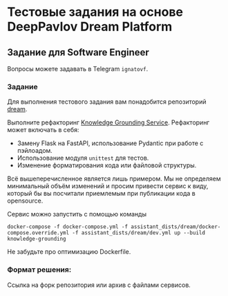 #  Тестовые задания на основе DeepPavlov Dream Platform

## Задание для Software Engineer 

Вопросы можете задавать в Telegram `ignatovf`.

### Задание

Для выполнения тестового задания вам понадобится репозиторий [dream](https://github.com/deeppavlov/dream). 

Выполните рефакторинг [Knowledge Grounding Service](https://github.com/deeppavlov/dream/tree/dev/services/knowledge_grounding). Рефакторинг может включать в себя:

- Замену Flask на FastAPI, использование Pydantic при работе с пэйлоадом.
- Использование модуля `unittest` для тестов.
- Изменение форматирования кода или файловой структуры.

Всё вышеперечисленное является лишь примером. Мы не определяем минимальный объём изменений и просим привести сервис к виду, который бы вы посчитали приемлемым при публикации кода в opensource.

Сервис можно запустить с помощью команды

```commandline
docker-compose -f docker-compose.yml -f assistant_dists/dream/docker-compose.override.yml -f assistant_dists/dream/dev.yml up --build knowledge-grounding
```


Не забудьте про оптимизацию Dockerfile.

### Формат решения:

Ссылка на форк репозитория или архив с файлами сервисов.
